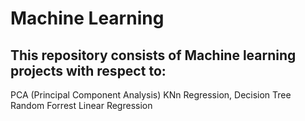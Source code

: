 # Machine Learning
## This repository consists of Machine learning projects with respect to:
  PCA (Principal Component Analysis)
  KNn Regression, Decision Tree
  Random Forrest
  Linear Regression
